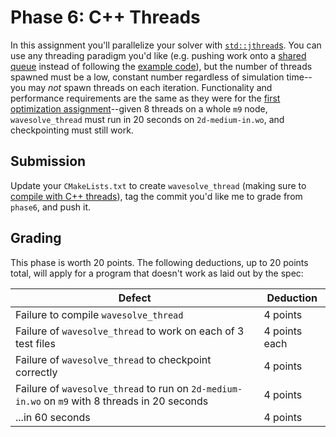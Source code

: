 ---
---

# Phase 6: C++ Threads

In this assignment you'll parallelize your solver with [`std::jthread`s](../readings/jthread.md). You can use any threading paradigm you'd like (e.g. pushing work onto a [shared queue](https://github.com/cameron314/concurrentqueue) instead of following the [example code](https://github.com/BYUHPC/sci-comp-course-example-cxx/blob/main/src/MountainRangeThreaded.hpp)), but the number of threads spawned must be a low, constant number regardless of simulation time--you may *not* spawn threads on each iteration. Functionality and performance requirements are the same as they were for the [first optimization assignment](phase3.md)--given 8 threads on a whole `m9` node, `wavesolve_thread` must run in 20 seconds on `2d-medium-in.wo`, and checkpointing must still work.



## Submission

Update your `CMakeLists.txt` to create `wavesolve_thread` (making sure to [compile with C++ threads](../readings/jthread.md#compiling-with-c-threads)), tag the commit you'd like me to grade from `phase6`, and push it.



## Grading

This phase is worth 20 points. The following deductions, up to 20 points total, will apply for a program that doesn't work as laid out by the spec:

| Defect | Deduction |
| --- | --- |
| Failure to compile `wavesolve_thread` | 4 points |
| Failure of `wavesolve_thread` to work on each of 3 test files | 4 points each |
| Failure of `wavesolve_thread` to checkpoint correctly | 4 points |
| Failure of `wavesolve_thread` to run on `2d-medium-in.wo` on `m9` with 8 threads in 20 seconds | 4 points |
| ...in 60 seconds | 4 points |
